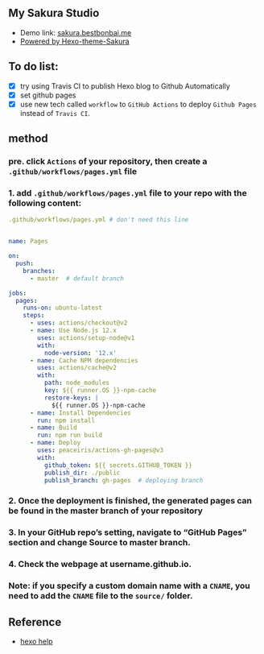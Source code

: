 
## My Sakura Studio
- Demo link: [sakura.bestbonbai.me](https://sakura.bestbonbai.me )
- [Powered by Hexo-theme-Sakura](https://docs.hojun.cn/sakura/docs/)

## To do list:
- [x] try using Travis CI to publish Hexo blog to Github Automatically
- [x] set github pages
- [x] use new tech called `workflow` to  `GitHub Actions` to deploy `Github Pages` instead of `Travis CI`. 

## method

### pre. click `Actions` of your repository, then create a `.github/workflows/pages.yml` file

### 1. add `.github/workflows/pages.yml` file to your repo with the following content:
```yml
.github/workflows/pages.yml # don't need this line


name: Pages

on:
  push:
    branches:
      - master  # default branch

jobs:
  pages:
    runs-on: ubuntu-latest
    steps:
      - uses: actions/checkout@v2
      - name: Use Node.js 12.x
        uses: actions/setup-node@v1
        with:
          node-version: '12.x'
      - name: Cache NPM dependencies
        uses: actions/cache@v2
        with:
          path: node_modules
          key: ${{ runner.OS }}-npm-cache
          restore-keys: |
            ${{ runner.OS }}-npm-cache
      - name: Install Dependencies
        run: npm install
      - name: Build
        run: npm run build
      - name: Deploy
        uses: peaceiris/actions-gh-pages@v3
        with:
          github_token: ${{ secrets.GITHUB_TOKEN }}
          publish_dir: ./public
          publish_branch: gh-pages  # deploying branch
```
### 2. Once the deployment is finished, the generated pages can be found in the master branch of your repository
### 3. In your GitHub repo’s setting, navigate to “GitHub Pages” section and change Source to master branch.
### 4. Check the webpage at username.github.io.
### Note:  if you specify a custom domain name with a `CNAME`, you need to add the `CNAME` file to the `source/` folder.

## Reference
- [hexo help](https://hexo.io/docs/github-pages.html)
